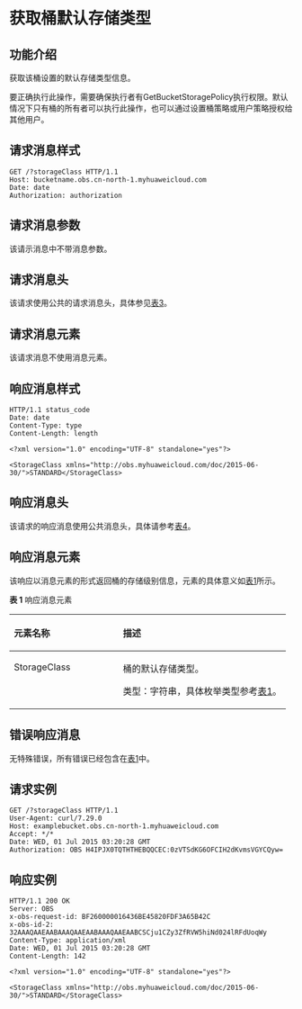 # 获取桶默认存储类型<a name="ZH-CN_TOPIC_0100846759"></a>

## 功能介绍<a name="section5584184924715"></a>

获取该桶设置的默认存储类型信息。

要正确执行此操作，需要确保执行者有GetBucketStoragePolicy执行权限。默认情况下只有桶的所有者可以执行此操作，也可以通过设置桶策略或用户策略授权给其他用户。

## 请求消息样式<a name="section38196091"></a>

```
GET /?storageClass HTTP/1.1 
Host: bucketname.obs.cn-north-1.myhuaweicloud.com 
Date: date 
Authorization: authorization
```

## 请求消息参数<a name="section8220504"></a>

该请示消息中不带消息参数。

## 请求消息头<a name="section6875672"></a>

该请求使用公共的请求消息头，具体参见[表3](REST-API介绍.md#table25197309)。

## 请求消息元素<a name="section61881054"></a>

该请求消息不使用消息元素。

## 响应消息样式<a name="section20058578"></a>

```
HTTP/1.1 status_code 
Date: date 
Content-Type: type 
Content-Length: length 

<?xml version="1.0" encoding="UTF-8" standalone="yes"?> 

<StorageClass xmlns="http://obs.myhuaweicloud.com/doc/2015-06-30/">STANDARD</StorageClass>
```

## 响应消息头<a name="section46309477"></a>

该请求的响应消息使用公共消息头，具体请参考[表4](REST-API介绍.md#d0e686)。

## 响应消息元素<a name="section14132112"></a>

该响应以消息元素的形式返回桶的存储级别信息，元素的具体意义如[表1](#d0e9764)所示。

**表 1**  响应消息元素

<a name="d0e9764"></a>
<table><thead align="left"><tr id="row62282452"><th class="cellrowborder" valign="top" width="39.39%" id="mcps1.2.3.1.1"><p id="p11713852"><a name="p11713852"></a><a name="p11713852"></a><strong id="b38315809"><a name="b38315809"></a><a name="b38315809"></a>元素名称</strong></p>
</th>
<th class="cellrowborder" valign="top" width="60.61%" id="mcps1.2.3.1.2"><p id="p16572859"><a name="p16572859"></a><a name="p16572859"></a><strong id="b14938010"><a name="b14938010"></a><a name="b14938010"></a>描述</strong></p>
</th>
</tr>
</thead>
<tbody><tr id="row66017644"><td class="cellrowborder" valign="top" width="39.39%" headers="mcps1.2.3.1.1 "><p id="p45828915"><a name="p45828915"></a><a name="p45828915"></a>StorageClass</p>
</td>
<td class="cellrowborder" valign="top" width="60.61%" headers="mcps1.2.3.1.2 "><p id="p21154655"><a name="p21154655"></a><a name="p21154655"></a>桶的默认存储类型。</p>
<p id="p56174175"><a name="p56174175"></a><a name="p56174175"></a>类型：字符串，具体枚举类型参考<a href="设置桶默认存储类型.md#table63485364">表1</a>。</p>
</td>
</tr>
</tbody>
</table>

## 错误响应消息<a name="section60080148"></a>

无特殊错误，所有错误已经包含在[表1](错误码列表.md#d0e843)中。

## 请求实例<a name="section14482163815396"></a>

```
GET /?storageClass HTTP/1.1
User-Agent: curl/7.29.0
Host: examplebucket.obs.cn-north-1.myhuaweicloud.com
Accept: */*
Date: WED, 01 Jul 2015 03:20:28 GMT
Authorization: OBS H4IPJX0TQTHTHEBQQCEC:0zVTSdKG6OFCIH2dKvmsVGYCQyw=
```

## 响应实例<a name="section76081155815"></a>

```
HTTP/1.1 200 OK
Server: OBS
x-obs-request-id: BF260000016436BE45820FDF3A65B42C
x-obs-id-2: 32AAAQAAEAABAAAQAAEAABAAAQAAEAABCSCju1CZy3ZfRVW5hiNd024lRFdUoqWy
Content-Type: application/xml
Date: WED, 01 Jul 2015 03:20:28 GMT
Content-Length: 142

<?xml version="1.0" encoding="UTF-8" standalone="yes"?>

<StorageClass xmlns="http://obs.myhuaweicloud.com/doc/2015-06-30/">STANDARD</StorageClass>
```

